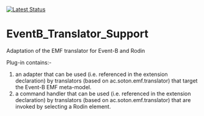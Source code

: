 [![Latest Status](https://github.com/eventB-Soton/EventB_Translator_Support/actions/workflows/codeql-analysis.yml/badge.svg?branch=main)](https://github.com/eventB-Soton/EventB_Translator_Support/actions/workflows/codeql-analysis.yml/badge.svg)

# EventB_Translator_Support
Adaptation of the EMF translator for Event-B and Rodin

Plug-in contains:-
1) an adapter that can be used (i.e. referenced in the extension declaration) by translators (based on ac.soton.emf.translator) that target the Event-B EMF meta-model.
2) a command handler that can be used (i.e. referenced in the extension declaration) by translators (based on ac.soton.emf.translator) that are invoked by selecting a Rodin element.

